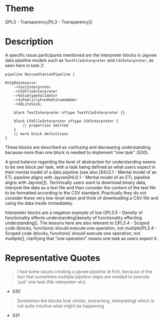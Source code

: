 # Theme

[[PL3 - Transparency|PL3 - Transparency]]
# Description

A specific issue participants mentioned are the interpreter blocks in Jayvee data pipeline models such as `TextFileInterpreter` and `CSVInterpreter`, as seen here in task 2:

```Jayvee
pipeline RescueStationPipeline {

HttpDataSource
    ->TextInterpreter
    ->CSVFileInterpreter
    ->ValuetypeValidator
    ->IsPubliclyFundedColumnAdder
    ->SQLiteSink;

    block TextInterpreter oftype TextFileInterpreter {}
    
    block CSVFileInterpreter oftype CSVInterpreter {
        // properties omitted
    }
    // more block definitions
}
```

These blocks are described as confusing and decreasing understanding because more than one block is needed to implement "one task" (*S30*).

A good balance regarding the level of abstraction for understanding seems to be one block per task, with a task being defined as what users expect in their mental model of a data pipeline (see also [[HU2.1 - Mental model of an ETL pipeline aligns with Jayvee|HU2.1 - Mental model of an ETL pipeline aligns with Jayvee]]). Technically users want to download binary data, interpret the data as a text file and then consider the content of the text file to be formatted according to the CSV standard. Practically they do not consider these very low-level steps and think of downloading a CSV file and using the data inside immediately.

Interpreter blocks are a negative example of low [[PL3.5 - Density of functionality effects understanding|density of functionality effecting understanding]]. The lessons here are also relevant to  [[PL3.4 - Scoped code (blocks, functions) should execute one operation, not multiple|PL3.4 - Scoped code (blocks, functions) should execute one operation, not multiple]], clarifying that "one operation" means one task as users expect it.

# Representative Quotes

> I had some issues creating a jayvee pipeline at first, because of the fact that sometimes multiple pipeline steps are needed to execute 'just' one task (file interpreter etc).
- *S30*

> Sometimes the blocks look similar, (extracting, interpreting) which is not quite intuitive what might be happening.
- *S31*
